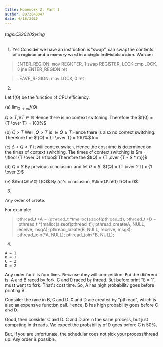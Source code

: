 ```yaml
---
title: Homework 2: Part 1
author: B073040047
date: 4/18/2020
---
```

###### tags:OS2020Spring

1. Yes
Consider we have an instruction is "swap", can swap the contents of a register and a memory word in a single indivisible action.
We can:
> ENTER_REGION:
>     mov REGISTER, 1
>     swap REGISTER, LOCK
>     cmp LOCK, 0
>     jne ENTER_REGION
>     ret

> LEAVE_REGION:
>     mov LOCK, 0
>     ret

2. 
Let f(Q) be the function of CPU efficiency.

(a) $\lim_{Q\to\infty} f(Q)$

$Q \ge T, \forall T \in \mathbb{R}$
Hence there is no context switching.
Therefore the $f(Q) = {T \over T} = 100%$

(b) $Q \gt T$
Well, $Q \gt T$ is $\in Q \ge T$
Hence there is also no context switching.
Therefore the $f(Q) = {T \over T} = 100%$ too

(c) $S \lt Q \lt T$
It will context switch, Hence the cost time is determined on the times of context switching.
The times of context switching is $m = \lfloor {T \over Q} \rfloor$
Therefore the $f(Q) = {T \over {T + S * m}}$

(d) $Q = S$
By previous conclusion, and let $Q = S$.
$f(Q) = {T \over 2T} = {1 \over 2}$

(e) $\lim{Q\to\0} f(Q)$
By (c)'s conclusion, $\lim{Q\to\0} f(Q) = 0$

3. 
Any order of create.

For example:
> pthread_t *A = (pthread_t *)malloc(sizeof(pthread_t));
> pthread_t *B = (pthread_t *)malloc(sizeof(pthread_t));
> pthread_create(A, NULL, receive, msgA);
> pthread_create(B, NULL, receive, msgB);
> pthread_join(*A, NULL);
> pthread_join(*B, NULL);

4. 
```
A = 1
B = 1
C = 2
D = 2
```
Any order for this four lines. Because they will competition.
But the different is:
A and B raced by fork.
C and D raced by thread.
But before print "B = 1", must went to fork. That's cost time.
So, A has high probability goes before printing B.

Consider the race in B, C and D.
C and D are created by "pthread", which is also an expensive function call.
Hence, B has high probability goes before C and D.

Good, then consider C and D.
C and D are in the same process, but just competing in threads.
We expect the probability of D goes before C is 50%.

But, If you are unfortunate, the schedular does not pick your process/thread up.
Any order is possible.
